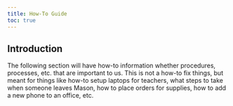 ```yaml
---
title: How-To Guide
toc: true
---
```


## Introduction

The following section will have how-to information whether procedures, processes, etc. that are important to us. This is not a how-to fix things, but meant for things like how-to setup laptops for teachers, what steps to take when someone leaves Mason, how to place orders for supplies, how to add a new phone to an office, etc. 

